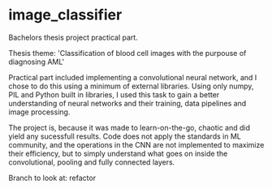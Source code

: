 # image_classifier
Bachelors thesis project practical part. 

Thesis theme: 'Classification of blood cell images with the purpouse of diagnosing AML'

Practical part included implementing a convolutional neural network, and I chose to do this using a minimum of external libraries.
Using only numpy, PIL and Python built in libraries, I used this task to gain a better understanding of neural networks and their training, 
data pipelines and image processing.

The project is, because it was made to learn-on-the-go, chaotic and did yield any sucessfull results.
Code does not apply the standards in ML community, and the operations in the CNN are not implemented to maximize their efficiency, but to simply understand what goes on inside the convolutional, pooling and fully connected layers.

Branch to look at: refactor
